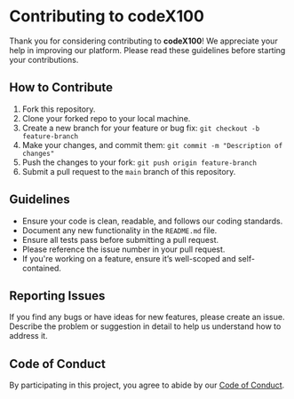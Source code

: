 # Contributing to codeX100

Thank you for considering contributing to **codeX100**! We appreciate your help in improving our platform. Please read these guidelines before starting your contributions.

## How to Contribute

1. Fork this repository.
2. Clone your forked repo to your local machine.
3. Create a new branch for your feature or bug fix: `git checkout -b feature-branch`
4. Make your changes, and commit them: `git commit -m "Description of changes"`
5. Push the changes to your fork: `git push origin feature-branch`
6. Submit a pull request to the `main` branch of this repository.

## Guidelines

- Ensure your code is clean, readable, and follows our coding standards.
- Document any new functionality in the `README.md` file.
- Ensure all tests pass before submitting a pull request.
- Please reference the issue number in your pull request.
- If you're working on a feature, ensure it’s well-scoped and self-contained.

## Reporting Issues

If you find any bugs or have ideas for new features, please create an issue. Describe the problem or suggestion in detail to help us understand how to address it.

## Code of Conduct

By participating in this project, you agree to abide by our [Code of Conduct](CODE_OF_CONDUCT.md).
